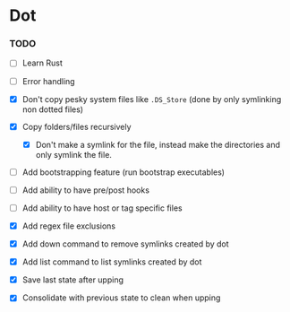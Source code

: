 # Dot

### TODO

- [ ] Learn Rust
- [ ] Error handling


- [x] Don't copy pesky system files like `.DS_Store` (done by only symlinking
  non dotted files)
- [x] Copy folders/files recursively
  - [x] Don't make a symlink for the file, instead make the directories and only
    symlink the file.


- [ ] Add bootstrapping feature (run bootstrap executables)
- [ ] Add ability to have pre/post hooks
- [ ] Add ability to have host or tag specific files


- [x] Add regex file exclusions

- [x] Add down command to remove symlinks created by dot
- [x] Add list command to list symlinks created by dot


- [x] Save last state after upping
- [x] Consolidate with previous state to clean when upping
